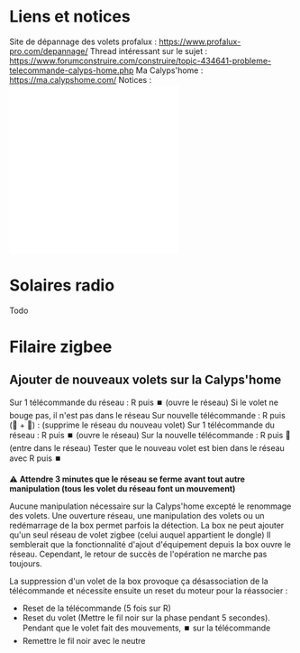 # Liens et notices
Site de dépannage des volets profalux : https://www.profalux-pro.com/depannage/
Thread intéressant sur le sujet : https://www.forumconstruire.com/construire/topic-434641-probleme-telecommande-calyps-home.php
Ma Calyps'home : https://ma.calypshome.com/
Notices : 
![](Notice%20SAV%20Moteur%20Zigbee%203.0%20-%20A%20partir%20de%20Septembre%202021%20-%20NSAV061.pdf)
![](Notice%20SAV%20Telecommande%20Zigbee%20-%20A%20partir%20de%20septembre%202021%20-%20NSAV062.pdf)
# Solaires radio
Todo
# Filaire zigbee
## Ajouter de nouveaux volets sur la Calyps'home
Sur 1 télécommande du réseau : R puis ⏹️ (ouvre le réseau)
Si le volet ne bouge pas, il n'est pas dans le réseau
Sur nouvelle télécommande : R puis (🔼 + 🔽) : (supprime le réseau du nouveau volet)
Sur 1 télécommande du réseau : R puis ⏹️ (ouvre le réseau)
Sur la nouvelle télécommande : R puis 🔼 (entre dans le réseau)
Tester que le nouveau volet est bien dans le réseau avec R puis ⏹️

⚠️ **Attendre 3 minutes que le réseau se ferme avant tout autre manipulation (tous les volet du réseau font un mouvement)**

Aucune manipulation nécessaire sur la Calyps'home excepté le renommage des volets. Une ouverture réseau, une manipulation des volets ou un redémarrage de la box permet parfois la détection.
La box ne peut ajouter qu'un seul réseau de volet zigbee (celui auquel appartient le dongle)
Il semblerait que la fonctionnalité d'ajout d'équipement depuis la box ouvre le réseau. Cependant, le retour de succès de l'opération ne marche pas toujours.

La suppression d'un volet de la box provoque ça désassociation de la télécommande et nécessite ensuite un reset du moteur pour la réassocier : 
- Reset de la télécommande (5 fois sur R)
- Reset du volet (Mettre le fil noir sur la phase pendant 5 secondes). Pendant que le volet fait des mouvements, ⏹️ sur la télécommande
- Remettre le fil noir avec le neutre